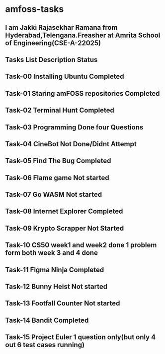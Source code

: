 # amfoss-tasks

I am Jakki Rajasekhar Ramana from Hyderabad,Telengana.Freasher at Amrita School of Engineering(CSE-A-22025)
---
Tasks List	Description	Status
---
Task-00	Installing Ubuntu	Completed
---
Task-01	Staring amFOSS repositories	Completed
---
Task-02	Terminal Hunt 	Completed
---
Task-03	Programming	Done four Questions
---
Task-04	 CineBot	Not Done/Didnt Attempt
---
Task-05	Find The Bug	Completed
---
Task-06	Flame game Not started
---
Task-07	Go WASM Not started
---
Task-08	Internet Explorer	Completed
---
Task-09	Krypto Scrapper Not Started
---
Task-10	CS50	week1 and week2 done 1 problem form both week 3 and 4 done
---
Task-11	Figma Ninja	Completed
---
Task-12	Bunny Heist Not started
---
Task-13	Footfall Counter Not started
---
Task-14	Bandit	Completed
---
Task-15	Project Euler	1 question only(but only 4 out 6 test cases running)
---
